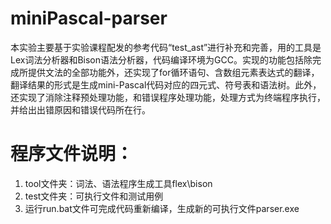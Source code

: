# miniPascal-parser
本实验主要基于实验课程配发的参考代码“test_ast”进行补充和完善，用的工具是Lex词法分析器和Bison语法分析器，代码编译环境为GCC。实现的功能包括除完成所提供文法的全部功能外，还实现了for循环语句、含数组元素表达式的翻译，翻译结果的形式是生成mini-Pascal代码对应的四元式、符号表和语法树。此外，还实现了消除注释预处理功能，和错误程序处理功能，处理方式为终端程序执行，并给出出错原因和错误代码所在行。
# 程序文件说明：
1.	tool文件夹：词法、语法程序生成工具flex\bison
2.	test文件夹：可执行文件和测试用例
3.	运行run.bat文件可完成代码重新编译，生成新的可执行文件parser.exe
